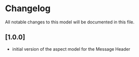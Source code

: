 # Changelog

All notable changes to this model will be documented in this file.

## [1.0.0]

- initial version of the aspect model for the Message Header
